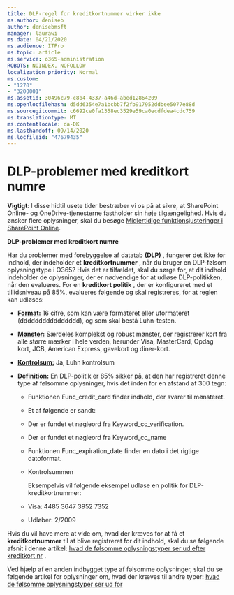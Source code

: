 ```yaml
---
title: DLP-regel for kreditkortnummer virker ikke
ms.author: deniseb
author: denisebmsft
manager: laurawi
ms.date: 04/21/2020
ms.audience: ITPro
ms.topic: article
ms.service: o365-administration
ROBOTS: NOINDEX, NOFOLLOW
localization_priority: Normal
ms.custom:
- "1270"
- "3200001"
ms.assetid: 30496c79-c8b4-4337-a46d-abed12864209
ms.openlocfilehash: d5dd6354e7a1bcbb7f2fb917952ddbee5077e88d
ms.sourcegitcommit: c6692ce0fa1358ec3529e59ca0ecdfdea4cdc759
ms.translationtype: MT
ms.contentlocale: da-DK
ms.lasthandoff: 09/14/2020
ms.locfileid: "47679435"
---
```

# <a name="dlp-issues-with-credit-card-numbers"></a>DLP-problemer med kreditkort numre

**Vigtigt**: I disse hidtil usete tider bestræber vi os på at sikre, at SharePoint Online- og OneDrive-tjenesterne fastholder sin høje tilgængelighed. Hvis du ønsker flere oplysninger, skal du besøge [Midlertidige funktionsjusteringer i SharePoint Online](https://aka.ms/ODSPAdjustments).

**DLP-problemer med kreditkort numre**

Har du problemer med forebyggelse af datatab **(DLP)** , fungerer det ikke for indhold, der indeholder et **kreditkortnummer** , når du bruger en DLP-følsom oplysningstype i O365? Hvis det er tilfældet, skal du sørge for, at dit indhold indeholder de oplysninger, der er nødvendige for at udløse DLP-politikken, når den evalueres. For en **kreditkort politik** , der er konfigureret med et tillidsniveau på 85%, evalueres følgende og skal registreres, for at reglen kan udløses:
  
- **[Format:](https://docs.microsoft.com/microsoft-365/compliance/sensitive-information-type-entity-definitions#format-19)** 16 cifre, som kan være formateret eller uformateret (dddddddddddddddd), og som skal bestå Luhn-testen.

- **[Mønster:](https://docs.microsoft.com/microsoft-365/compliance/sensitive-information-type-entity-definitions#pattern-19)** Særdeles komplekst og robust mønster, der registrerer kort fra alle større mærker i hele verden, herunder Visa, MasterCard, Opdag kort, JCB, American Express, gavekort og diner-kort.

- **[Kontrolsum:](https://docs.microsoft.com/microsoft-365/compliance/sensitive-information-type-entity-definitions#checksum-19)** Ja, Luhn kontrolsum

- **[Definition:](https://docs.microsoft.com/microsoft-365/compliance/sensitive-information-type-entity-definitions#definition-19)** En DLP-politik er 85% sikker på, at den har registreret denne type af følsomme oplysninger, hvis det inden for en afstand af 300 tegn:

  - Funktionen Func_credit_card finder indhold, der svarer til mønsteret.

  - Et af følgende er sandt:

  - Der er fundet et nøgleord fra Keyword_cc_verification.

  - Der er fundet et nøgleord fra Keyword_cc_name

  - Funktionen Func_expiration_date finder en dato i det rigtige datoformat.

  - Kontrolsummen

    Eksempelvis vil følgende eksempel udløse en politik for DLP-kreditkortnummer:

  - Visa: 4485 3647 3952 7352
  
  - Udløber: 2/2009

Hvis du vil have mere at vide om, hvad der kræves for at få et **kreditkortnummer** til at blive registreret for dit indhold, skal du se følgende afsnit i denne artikel: [hvad de følsomme oplysningstyper ser ud efter kreditkort nr](https://docs.microsoft.com/microsoft-365/compliance/sensitive-information-type-entity-definitions#credit-card-number) .
  
Ved hjælp af en anden indbygget type af følsomme oplysninger, skal du se følgende artikel for oplysninger om, hvad der kræves til andre typer: [hvad de følsomme oplysningstyper ser ud for](https://docs.microsoft.com/microsoft-365/compliance/sensitive-information-type-entity-definitions)
  